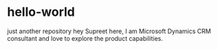 # hello-world
just another repository
hey Supreet here, I am Microsoft Dynamics CRM consultant and love to explore the product capabilities.
